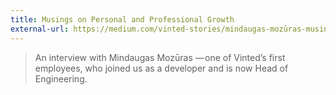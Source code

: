 ```yaml
---
title: Musings on Personal and Professional Growth
external-url: https://medium.com/vinted-stories/mindaugas-mozūras-musings-on-personal-and-professional-growth-4173b96a0d75
---
```


> An interview with Mindaugas Mozūras — one of Vinted’s first employees, who joined us as a developer and is now Head of Engineering.
